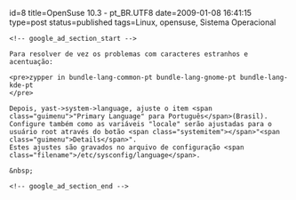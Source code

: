 id=8
title=OpenSuse 10.3 - pt_BR.UTF8 
date=2009-01-08 16:41:15
type=post
status=published
tags=Linux, opensuse, Sistema Operacional
~~~~~~
<!-- google_ad_section_start -->

Para resolver de vez os problemas com caracteres estranhos e acentuação:

<pre>zypper in bundle-lang-common-pt bundle-lang-gnome-pt bundle-lang-kde-pt
</pre>

Depois, yast->system->language, ajuste o item <span class="guimenu">"Primary Language" para Português</span>(Brasil).  
Configure também como as variáveis "locale" serão ajustadas para o usuário root através do botão <span class="systemitem"></span>"<span class="guimenu">Details</span>".  
Estes ajustes são gravados no arquivo de configuração <span class="filename">/etc/sysconfig/language</span>. 

&nbsp;

<!-- google_ad_section_end -->